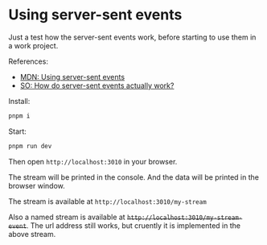 # Using server-sent events

Just a test how the server-sent events work, before starting to use them in a work project.

References:

* [MDN: Using server-sent events](https://developer.mozilla.org/en-US/docs/Web/API/Server-sent_events/Using_server-sent_events)
* [SO: How do server-sent events actually work?](https://stackoverflow.com/questions/7636165/how-do-server-sent-events-actually-work)

Install:

```bash
pnpm i
```

Start:

```bash
pnpm run dev
```

Then open `http://localhost:3010` in your browser.

The stream will be printed in the console. And the data will be printed in the browser window.

The stream is available at `http://localhost:3010/my-stream`

Also a named stream is available at <s>`http://localhost:3010/my-stream-event`</s>. The url address still works, but cruently it is implemented in the above stream.
